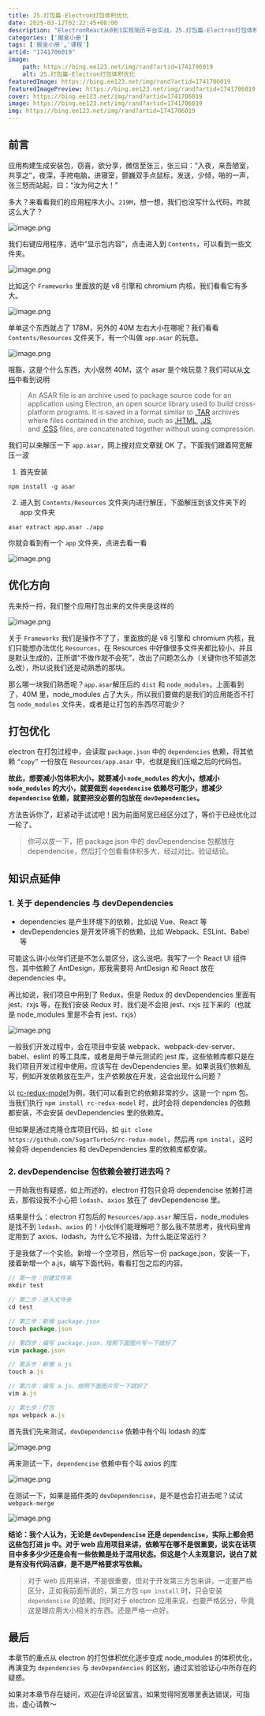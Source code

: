 ```yaml
---
title: 25.打包篇-Electron打包体积优化
date: 2025-03-12T02:22:45+08:00
description: "ElectronReact从0到1实现简历平台实战，25.打包篇-Electron打包体积优化"
categories: ['掘金小册']
tags: ['掘金小册','课程']
artid: "1741706019"
image:
    path: https://bing.ee123.net/img/rand?artid=1741706019
    alt: 25.打包篇-Electron打包体积优化
featuredImage: https://bing.ee123.net/img/rand?artid=1741706019
featuredImagePreview: https://bing.ee123.net/img/rand?artid=1741706019
cover: https://bing.ee123.net/img/rand?artid=1741706019
image: https://bing.ee123.net/img/rand?artid=1741706019
img: https://bing.ee123.net/img/rand?artid=1741706019
---
```


## 前言

应用构建生成安装包，窃喜，欲分享，微信至张三，张三曰：“入夜，来吾陋室，共享之”，夜深，手挎电脑，进寝室，颤巍双手点鼠标，发送，少倾，啪的一声，张三怒而站起，曰：“汝为何之大！”

多大？来看看我们的应用程序大小。`219M`，想一想，我们也没写什么代码，咋就这么大了？

![image.png](https://p1-juejin.byteimg.com/tos-cn-i-k3u1fbpfcp/29ef6c67f7774fc9ac80701f3076d0d8~tplv-k3u1fbpfcp-watermark.image?)

我们右键应用程序，选中“显示包内容”，点击进入到 `Contents`，可以看到一些文件夹。

![image.png](https://p3-juejin.byteimg.com/tos-cn-i-k3u1fbpfcp/c11efd0629e049df8620f884a993b0d9~tplv-k3u1fbpfcp-watermark.image?)

比如这个 `Frameworks` 里面放的是 v8 引擎和 chromium 内核，我们看看它有多大。

![image.png](https://p9-juejin.byteimg.com/tos-cn-i-k3u1fbpfcp/40b1d3136a1b453eaeda912932b6b9e6~tplv-k3u1fbpfcp-watermark.image?)

单单这个东西就占了 178M，另外的 40M 左右大小在哪呢？我们看看 `Contents/Resources` 文件夹下，有一个叫做 `app.asar` 的玩意。

![image.png](https://p3-juejin.byteimg.com/tos-cn-i-k3u1fbpfcp/4a4c9bac65464eda8533db9f8d32c07b~tplv-k3u1fbpfcp-watermark.image?)

哦豁，这是个什么东西，大小居然 40M，这个 asar 是个啥玩意？我们可以从[文档](https://fileinfo.com/extension/asar)中看到说明

> An ASAR file is an archive used to package source code for an application using Electron, an open source library used to build cross-platform programs. It is saved in a format similar to [.TAR](https://fileinfo.com/extension/tar) archives where files contained in the archive, such as [.HTML](https://fileinfo.com/extension/html), [.JS](https://fileinfo.com/extension/js), and [.CSS](https://fileinfo.com/extension/css) files, are concatenated together without using compression.

我们可以来解压一下 `app.asar`，网上搜对应文章就 OK 了。下面我们跟着阿宽解压一波

1. 首先安装

```
npm install -g asar
```

2. 进入到 `Contents/Resources` 文件夹内进行解压，下面解压到该文件夹下的 app 文件夹

```
asar extract app.asar ./app
```

你就会看到有一个 `app` 文件夹，点进去看一看

![image.png](https://p3-juejin.byteimg.com/tos-cn-i-k3u1fbpfcp/e111c11458ff4a1ea205c78d41685bca~tplv-k3u1fbpfcp-watermark.image?)

## 优化方向

先来捋一捋，我们整个应用打包出来的文件夹是这样的

![image.png](https://p1-juejin.byteimg.com/tos-cn-i-k3u1fbpfcp/228c849b88004b79a1472de99c8e1b89~tplv-k3u1fbpfcp-watermark.image?)

关于 `Frameworks` 我们是操作不了了，里面放的是 v8 引擎和 chromium 内核，我们只能想办法优化 `Resources`，在 Resources 中好像很多文件夹都比较小，并且是默认生成的，正所谓“不做作就不会死”，改出了问题怎么办（关键你也不知道怎么改），所以说我们还是动熟悉的那块。

那么哪一块我们熟悉呢？`app.asar`解压后的 `dist` 和 `node_modules`，上面看到了，40M 里，node_modules 占了大头，所以我们要做的是我们的应用能否不打包 `node_modules` 文件夹，或者是让打包的东西尽可能少？

## 打包优化

electron 在打包过程中，会读取 `package.json` 中的 `dependencies` 依赖，将其依赖 `“copy”` 一份放在 `Resources/app.asar` 中，也就是我们压缩之后的代码包。

**故此，想要减小包体积大小，就要减小 `node_modules` 的大小，想减小 `node_modules` 的大小，就要做到 `dependencise` 依赖尽可能少，想减少 `dependencise` 依赖，就要把没必要的包放在 `devDependencies`。**

方法告诉你了，赶紧动手试试吧！因为前面阿宽已经区分过了，等价于已经优化过一轮了。

> 你可以皮一下，把 package.json 中的 devDependencise 包都放在 dependencise，然后打个包看看体积多大，经过对比，验证结论。

## 知识点延伸

### 1. 关于 dependencies 与 devDependencies

- dependencies 是产生环境下的依赖，比如说 Vue、React 等
- devDependencies 是开发环境下的依赖，比如 Webpack、ESLint、Babel 等

可能这么讲小伙伴们还是不怎么能区分，这么说吧。我写了一个 React UI 组件包，其中依赖了 AntDesign，那我需要将 AntDesign 和 React 放在 dependencies 中。

再比如说，我们项目中用到了 Redux，但是 Redux 的 devDependencies 里面有 jest、rxjs 等，在我们安装 Redux 时，我们是不会把 jest、rxjs 拉下来的（也就是 node_modules 里是不会有 jest、rxjs）

![image.png](https://p6-juejin.byteimg.com/tos-cn-i-k3u1fbpfcp/1fbcb48a9e8a46bcb5eb11c7bf7bb471~tplv-k3u1fbpfcp-watermark.image)

一般我们开发过程中，会在项目中安装 webpack、webpack-dev-server、babel、eslint 的等工具库，或者是用于单元测试的 jest 库，这些依赖库都只是在我们项目开发过程中使用，应该写在 devDependencies 里。如果说我们依赖乱写，例如开发依赖放在生产，生产依赖放在开发，这会出现什么问题？

以 [rc-redux-model](https://github.com/SugarTurboS/rc-redux-model/blob/master/package.json)为例，我们可以看到它的依赖非常的少。这是一个 npm 包。当我们执行 `npm install rc-redux-model` 时，此时会将 dependencies 的依赖都安装，不会安装 devDependencies 里的依赖库。

但如果是通过克隆仓库项目代码，如 `git clone https://github.com/SugarTurboS/rc-redux-model`，然后再 `npm instal`，这时候会将 dependencies 和 devDependencies 里的依赖库都安装。

### 2. devDependencise 包依赖会被打进去吗？

一开始我也有疑惑，如上所述的，electron 打包只会将 dependencise 依赖打进去，那假设我不小心把 `lodash`、`axios` 放在了 devDependencise 里。

结果是什么：electron 打包后的 `Resources/app.asar` 解压后，node_modules 是找不到 `lodash`、`axios` 的！小伙伴们能理解吧？那么我不禁思考，我代码里肯定用到了 axios、lodash，为什么它不报错，为什么能正常运行？

于是我做了一个实验。新增一个空项目，然后写一份 package.json，安装一下，接着新增一个 a.js，编写下面代码，看看打包之后的内容。

```js
// 第一步：创建文件夹
mkdir test

// 第二步：进入文件夹
cd test

// 第三步：新增 package.json
touch package.json

// 第四步：编写 package.json，按照下面图片写一下就好了
vim package.json

// 第五步：新增 a.js
touch a.js

// 第六步：编写 a.js，按照下面图片写一下就好了
vim a.js

// 第七步：打包
npx webpack a.js
```

首先我们先来测试，`devDependencise` 依赖中有个叫 lodash 的库

![image.png](https://p1-juejin.byteimg.com/tos-cn-i-k3u1fbpfcp/900ea08f589c4522ba71703c0862282a~tplv-k3u1fbpfcp-watermark.image?)

再来测试一下，`dependencise` 依赖中有个叫 axios 的库

![image.png](https://p6-juejin.byteimg.com/tos-cn-i-k3u1fbpfcp/d768099f3d964afc817fb0f65a69f177~tplv-k3u1fbpfcp-watermark.image?)

在测试一下，如果是插件类的 `devDependencise`，是不是也会打进去呢？试试 `webpack-merge`

![image.png](https://p6-juejin.byteimg.com/tos-cn-i-k3u1fbpfcp/74a500f04cee4c459b6b89d84805ee35~tplv-k3u1fbpfcp-watermark.image?)

**结论：我个人认为，无论是 `devDependencise` 还是 `dependencise`，实际上都会把这些包打进 js 中。对于 web 应用项目来讲，依赖写在哪不是很重要，说实在话项目中多多少少还是会有一些依赖是处于混用状态。但这是个人主观意识，说白了就是有没有代码洁癖，是不是严格要求写依赖。**

> 对于 web 应用来讲，不是很重要，但对于开发第三方包来讲，一定要严格区分，正如我前面所说的，第三方包 `npm install` 时，只会安装 `dependencise` 的依赖。同时对于 electron 应用来说，也要严格区分，毕竟这是跟应用大小相关的东西。还是严格一点好。

## 最后

本章节的重点从 electron 的打包体积优化逐步变成 node_modules 的体积优化，再演变为 `dependencies` 与 `devDependencies` 的区别，通过实验验证心中所存在的疑惑。

如果对本章节存在疑问，欢迎在评论区留言。如果觉得阿宽哪里表达错误，可指出，虚心请教～
